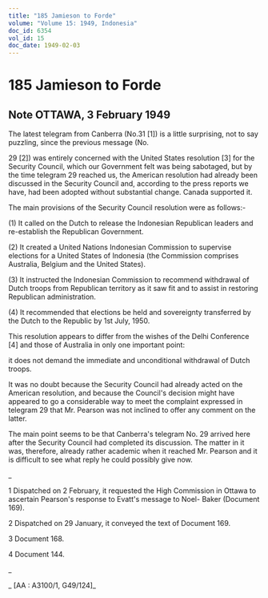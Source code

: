 ```yaml
---
title: "185 Jamieson to Forde"
volume: "Volume 15: 1949, Indonesia"
doc_id: 6354
vol_id: 15
doc_date: 1949-02-03
---
```


# 185 Jamieson to Forde

## Note OTTAWA, 3 February 1949

The latest telegram from Canberra (No.31 [1]) is a little surprising, not to say puzzling, since the previous message (No.

29 [2]) was entirely concerned with the United States resolution [3] for the Security Council, which our Government felt was being sabotaged, but by the time telegram 29 reached us, the American resolution had already been discussed in the Security Council and, according to the press reports we have, had been adopted without substantial change. Canada supported it.

The main provisions of the Security Council resolution were as follows:-

(1) It called on the Dutch to release the Indonesian Republican leaders and re-establish the Republican Government.

(2) It created a United Nations Indonesian Commission to supervise elections for a United States of Indonesia (the Commission comprises Australia, Belgium and the United States).

(3) It instructed the Indonesian Commission to recommend withdrawal of Dutch troops from Republican territory as it saw fit and to assist in restoring Republican administration.

(4) It recommended that elections be held and sovereignty transferred by the Dutch to the Republic by 1st July, 1950.

This resolution appears to differ from the wishes of the Delhi Conference [4] and those of Australia in only one important point:

it does not demand the immediate and unconditional withdrawal of Dutch troops.

It was no doubt because the Security Council had already acted on the American resolution, and because the Council's decision might have appeared to go a considerable way to meet the complaint expressed in telegram 29 that Mr. Pearson was not inclined to offer any comment on the latter.

The main point seems to be that Canberra's telegram No. 29 arrived here after the Security Council had completed its discussion. The matter in it was, therefore, already rather academic when it reached Mr. Pearson and it is difficult to see what reply he could possibly give now.

_

1 Dispatched on 2 February, it requested the High Commission in Ottawa to ascertain Pearson's response to Evatt's message to Noel- Baker (Document 169).

2 Dispatched on 29 January, it conveyed the text of Document 169.

3 Document 168.

4 Document 144.

_

_ [AA : A3100/1, G49/124]_
